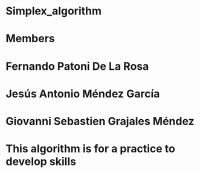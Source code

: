 # Simplex_algorithm
# Members
# Fernando Patoni De La Rosa 
# Jesús Antonio Méndez García
# Giovanni Sebastien Grajales Méndez
# This algorithm is for a practice to develop skills
